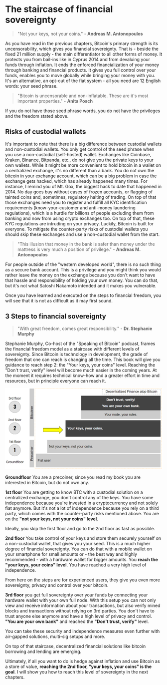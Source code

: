 # The staircase of financial sovereignty

> "Not your keys, not your coins." - **Andreas M. Antonopoulos**

As you have read in the previous chapters, Bitcoin's primary strength is its uncensorability, which gives you financial sovereignty. That is - beside the fixed 21 million supply - the main differentiator to all other forms of money. It protects you from bail-ins like in Cyprus 2014 and from devaluing your funds through inflation. It ends the enforced financialization of your money through banking and financial products. It gives you full control over your funds, enables you to move globally while bringing your money with you. It's an alternative, an opt-out of the fiat system - all you need are 12 English words: your seed phrase.

>"Bitcoin is uncensorable and non-inflatable. These are it's most important properties." - **Anita Posch**

If you do not have those seed phrase words, you do not have the privileges and the freedom stated above. 

## Risks of custodial wallets
It's important to note that there is a big difference between custodial wallets and non-custodial wallets. You only get control of the seed phrase when you use a non-custodial (self-hosted) wallet. Exchanges like Coinbase, Kraken, Binance, Bitpanda, etc., do not give you the private keys to your own wallets. While it might be more convenient to hold bitcoin in a wallet on a centralized exchange, it's no different than a bank. You do not own the bitcoin in your exchange account, which can be a big problem in case the exchange gets hacked, which has already happened many times. For instance, I remind you of Mt. Gox, the biggest hack to date that happened in 2014. No day goes buy without cases of frozen accounts, or flagging of tainted coins and, sometimes, regulatory halting of trading. On top of that those exchanges need you to register and fulfill all KYC identification requirements (know-your-customer and anti-money laundering regulations), which is a hurdle for billions of people excluding them from banking and now from using crypto exchanges too. On top of that, these KYC regulations are intruding on your privacy. Luckily, Bitcoin is built for everyone. To mitigate the counter-party risks of custodial wallets you should skip these exchanges and use a non-custodial wallet from the start.

>"This illusion that money in the bank is safer than money under the mattress is very much a position of privilege." - **Andreas M. Antonopoulos**

For people outside of the "western developed world", there is no such thing as a secure bank account. This is a privilege and you might think you would rather leave the money on the exchange because you don't want to have that hassle and responsibility of holding your own money. You can do that, but it's not what Satoshi Nakamoto intended and it makes you vulnerable. 

Once you have learned and executed on the steps to financial freedom, you will see that it is not as difficult as it may first sound. 

## 3 Steps to financial sovereignty

>"With great freedom, comes great responsibility." - **Dr. Stephanie Murphy**

Stephanie Murphy, Co-host of the "Speaking of Bitcoin" podcast, frames the financial freedom model as a staircase with different levels of sovereignty. Since Bitcoin is technology in development, the grade of freedom that one can reach is changing all the time. This book will give you guidance to reach step 2: the "Your keys, your coins" level. Reaching the "Don't trust, verify" level will become much easier in the coming years. At the moment it requires technical know-how and a greater effort in time and resources, but in principle everyone can reach it.

![3 steps to financial sovereignty](resources/_staircase-sovereignty-3-steps.png)

**Groundfloor** You are a precoiner, since you read my book you are interested in Bitcoin, but do not own any. 

**1st floor** You are getting to know BTC with a custodial solution on a centralized exchange, you don't control any of the keys. You have some independence because you're invested in a cryptocurrency and not solely fiat anymore. But it's not a lot of independence because you rely on a third party, which comes with the counter-party risks mentioned above. You are on the **"not your keys, not your coins" level**.

Ideally, you skip the first floor and go to the 2nd floor as fast as possible. 

**2nd floor** You take control of your keys and store them securely yourself on a non-custodial wallet, that gives you your seed. This is a much higher degree of financial sovereignty. You can do that with a mobile wallet on your smartphone for small amounts or - the best way and highly recommended - with a hardware wallet for bigger amounts. You **reach the "your keys, your coins" level**. You have reached a very high level of independence. 

From here on the steps are for experienced users, they give you even more sovereignty, privacy and control over your bitcoin. 

**3rd floor** you get full sovereignty over your funds by connecting your hardware wallet with your own full node. With this setup you can not only view and receive information about your transactions, but also verify mined blocks and transactions without relying on 3rd parties. You don't have to trust anyone else anymore and have a high level of privacy and control. **"You are your own bank"** and reached the **"Don't trust, verify"** level.

You can take these security and independence measures even further with air-gapped solutions, multi-sig setups and more. 

On top of that staircase, decentralized financial solutions like bitcoin borrowing and lending are emerging. 

Ultimately, if all you want to do is hedge against inflation and use Bitcoin as a store of value, **reaching the 2nd floor, "your keys, your coins" is the goal**. I will show you how to reach this level of sovereignty in the next chapters.